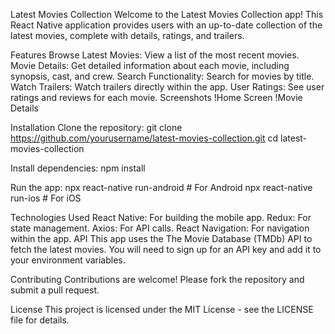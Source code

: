 Latest Movies Collection
Welcome to the Latest Movies Collection app! This React Native application provides users with an up-to-date collection of the latest movies, complete with details, ratings, and trailers.

Features
Browse Latest Movies: View a list of the most recent movies.
Movie Details: Get detailed information about each movie, including synopsis, cast, and crew.
Search Functionality: Search for movies by title.
Watch Trailers: Watch trailers directly within the app.
User Ratings: See user ratings and reviews for each movie.
Screenshots
!Home Screen !Movie Details

Installation
Clone the repository:
git clone https://github.com/yourusername/latest-movies-collection.git
cd latest-movies-collection

Install dependencies:
npm install

Run the app:
npx react-native run-android # For Android
npx react-native run-ios # For iOS

Technologies Used
React Native: For building the mobile app.
Redux: For state management.
Axios: For API calls.
React Navigation: For navigation within the app.
API
This app uses the The Movie Database (TMDb) API to fetch the latest movies. You will need to sign up for an API key and add it to your environment variables.

Contributing
Contributions are welcome! Please fork the repository and submit a pull request.

License
This project is licensed under the MIT License - see the LICENSE file for details.
